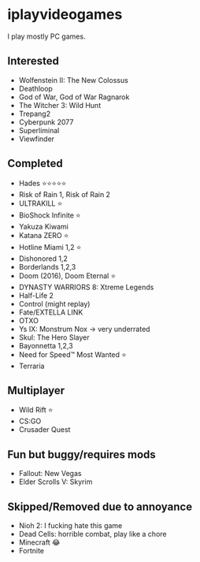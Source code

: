 # iplayvideogames

I play mostly PC games.

## Interested

- Wolfenstein II: The New Colossus
- Deathloop
- God of War, God of War Ragnarok
- The Witcher 3: Wild Hunt
- Trepang2
- Cyberpunk 2077
- Superliminal
- Viewfinder

## Completed

- Hades ⭐⭐⭐⭐⭐
- Risk of Rain 1, Risk of Rain 2
- ULTRAKILL ⭐
- BioShock Infinite ⭐
- Yakuza Kiwami
- Katana ZERO ⭐
- Hotline Miami 1,2 ⭐
- Dishonored 1,2
- Borderlands 1,2,3
- Doom (2016), Doom Eternal ⭐
- DYNASTY WARRIORS 8: Xtreme Legends
- Half-Life 2
- Control (might replay)
- Fate/EXTELLA LINK
- OTXO
- Ys IX: Monstrum Nox -> very underrated
- Skul: The Hero Slayer
- Bayonnetta 1,2,3
- Need for Speed™ Most Wanted ⭐
- Terraria

## Multiplayer

- Wild Rift ⭐
- CS:GO
- Crusader Quest

## Fun but buggy/requires mods

- Fallout: New Vegas
- Elder Scrolls V: Skyrim

## Skipped/Removed due to annoyance

- Nioh 2: I fucking hate this game
- Dead Cells: horrible combat, play like a chore
- Minecraft 😂
- Fortnite
